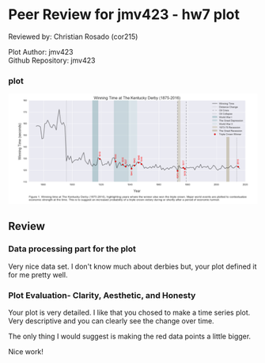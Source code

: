 # Peer Review for jmv423  - hw7 plot
 Reviewed by: Christian Rosado (cor215) <br/>
 
 Plot Author: jmv423 <br/>
 Github Repository: jmv423 <br/>
 
### plot 
 ![Plot](plot_jmv423.png)
 
## Review
### Data processing part for the plot
 Very nice data set. I don't know much about derbies but, your plot defined it for me pretty well. 
 
### Plot Evaluation- Clarity, Aesthetic, and Honesty
 Your plot is very detailed. I like that you chosed to make a time series plot. Very descriptive and you can clearly see the change over time.
 
 The only thing I would suggest is making the red data points a little bigger.
 
 Nice work! 
